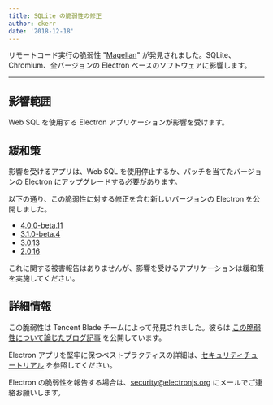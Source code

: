 ```yaml
---
title: SQLite の脆弱性の修正
author: ckerr
date: '2018-12-18'
---
```


リモートコード実行の脆弱性 "[Magellan](https://blade.tencent.com/magellan/index_en.html)" が発見されました。SQLite、Chromium、全バージョンの Electron ベースのソフトウェアに影響します。

---

## 影響範囲

Web SQL を使用する Electron アプリケーションが影響を受けます。


## 緩和策

影響を受けるアプリは、Web SQL を使用停止するか、パッチを当てたバージョンの Electron にアップグレードする必要があります。

以下の通り、この脆弱性に対する修正を含む新しいバージョンの Electron を公開しました。
  * [4.0.0-beta.11](https://github.com/electron/electron/releases/tag/v4.0.0-beta.11)
  * [3.1.0-beta.4](https://github.com/electron/electron/releases/tag/v3.1.0-beta.4)
  * [3.0.13](https://github.com/electron/electron/releases/tag/v3.0.13)
  * [2.0.16](https://github.com/electron/electron/releases/tag/v2.0.16)

これに関する被害報告はありませんが、影響を受けるアプリケーションは緩和策を実施してください。

## 詳細情報

この脆弱性は Tencent Blade チームによって発見されました。彼らは [この脆弱性について論じたブログ記事](https://blade.tencent.com/magellan/index_en.html) を公開しています。

Electron アプリを堅牢に保つベストプラクティスの詳細は、[セキュリティチュートリアル][] を参照してください。

Electron の脆弱性を報告する場合は、security@electronjs.org にメールでご連絡お願いします。

[セキュリティチュートリアル]: https://electronjs.org/docs/tutorial/security
